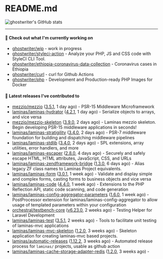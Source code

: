 # README.md

![ghostwriter's GitHub stats](https://github-readme-stats.vercel.app/api?username=ghostwriter&show_icons=true&count_private=true&hide_title=true&hide_rank=true&icon_color=333)

---

#### 🌱 Check out what I'm currently working on

- [ghostwriter/wip](https://github.com/ghostwriter/wip) - work in progress
- [ghostwriter/styleci-action](https://github.com/ghostwriter/styleci-action) - Analyze your PHP, JS and CSS code with StyleCI CLI Tool.
- [ghostwriter/ethiopia-coronavirus-data-collection](https://github.com/ghostwriter/ethiopia-coronavirus-data-collection) - Coronavirus cases in Ethiopia
- [ghostwriter/curl](https://github.com/ghostwriter/curl) - curl for Github Actions
- [ghostwriter/php](https://github.com/ghostwriter/php) - Development and Production-ready PHP Images for Docker

#### 🔭 Latest releases I've contributed to

- [mezzio/mezzio](https://github.com/mezzio/mezzio) ([3.5.1](https://github.com/mezzio/mezzio/releases/tag/3.5.1), 1 day ago) - PSR-15 Middleware Microframework
- [laminas/laminas-hydrator](https://github.com/laminas/laminas-hydrator) ([4.2.1](https://github.com/laminas/laminas-hydrator/releases/tag/4.2.1), 1 day ago) - Serialize objects to arrays, and vice versa
- [mezzio/mezzio-skeleton](https://github.com/mezzio/mezzio-skeleton) ([3.9.0](https://github.com/mezzio/mezzio-skeleton/releases/tag/3.9.0), 2 days ago) - Laminas mezzio skeleton. Begin developing PSR-15 middleware applications in seconds!
- [laminas/laminas-stratigility](https://github.com/laminas/laminas-stratigility) ([3.4.0](https://github.com/laminas/laminas-stratigility/releases/tag/3.4.0), 2 days ago) - PSR-7 middleware foundation for building and dispatching middleware pipelines
- [laminas/laminas-stdlib](https://github.com/laminas/laminas-stdlib) ([3.4.0](https://github.com/laminas/laminas-stdlib/releases/tag/3.4.0), 2 days ago) - SPL extensions, array utilities, error handlers, and more
- [laminas/laminas-escaper](https://github.com/laminas/laminas-escaper) ([2.8.0](https://github.com/laminas/laminas-escaper/releases/tag/2.8.0), 4 days ago) - Securely and safely escape HTML, HTML attributes, JavaScript, CSS, and URLs
- [laminas/laminas-zendframework-bridge](https://github.com/laminas/laminas-zendframework-bridge) ([1.3.0](https://github.com/laminas/laminas-zendframework-bridge/releases/tag/1.3.0), 6 days ago) - Alias legacy ZF class names to Laminas Project equivalents.
- [laminas/laminas-form](https://github.com/laminas/laminas-form) ([3.0.1](https://github.com/laminas/laminas-form/releases/tag/3.0.1), 1 week ago) - Validate and display simple and complex forms, casting forms to business objects and vice versa
- [laminas/laminas-code](https://github.com/laminas/laminas-code) ([4.4.0](https://github.com/laminas/laminas-code/releases/tag/4.4.0), 1 week ago) - Extensions to the PHP Reflection API, static code scanning, and code generation
- [laminas/laminas-config-aggregator-parameters](https://github.com/laminas/laminas-config-aggregator-parameters) ([1.6.0](https://github.com/laminas/laminas-config-aggregator-parameters/releases/tag/1.6.0), 1 week ago) - PostProcessor extension for laminas/laminas-config-aggregator to allow usage of templated parameters within your configuration
- [orchestral/testbench-core](https://github.com/orchestral/testbench-core) ([v6.23.0](https://github.com/orchestral/testbench-core/releases/tag/v6.23.0), 2 weeks ago) - Testing Helper for Laravel Development
- [laminas/laminas-test](https://github.com/laminas/laminas-test) ([3.5.1](https://github.com/laminas/laminas-test/releases/tag/3.5.1), 2 weeks ago) - Tools to facilitate unit testing of laminas-mvc applications
- [laminas/laminas-mvc-skeleton](https://github.com/laminas/laminas-mvc-skeleton) ([1.2.0](https://github.com/laminas/laminas-mvc-skeleton/releases/tag/1.2.0), 3 weeks ago) - Skeleton application for creating laminas-mvc based projects.
- [laminas/automatic-releases](https://github.com/laminas/automatic-releases) ([1.12.2](https://github.com/laminas/automatic-releases/releases/tag/1.12.2), 3 weeks ago) - Automated release process for `laminas/` projects, usable as github action
- [laminas/laminas-cache-storage-adapter-redis](https://github.com/laminas/laminas-cache-storage-adapter-redis) ([1.2.0](https://github.com/laminas/laminas-cache-storage-adapter-redis/releases/tag/1.2.0), 3 weeks ago) - 
